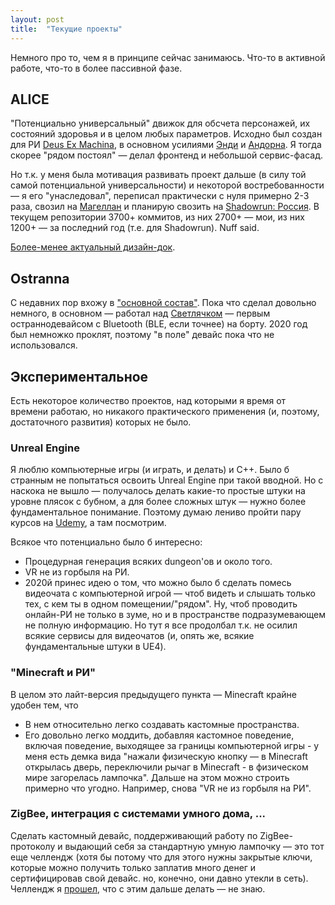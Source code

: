 ```yaml
---
layout: post
title:  "Текущие проекты"
---
```


Немного про то, чем я в принципе сейчас занимаюсь. Что-то в активной работе, что-то в более
пассивной фазе.

## ALICE
"Потенциально универсальный" движок для обсчета персонажей, их состояний здоровья
и в целом любых параметров. Исходно был создан для РИ [Deus Ex Machina](http://deus.rpg.ru/),
в основном усилиями [Энди](https://vk.com/andy_krivtsov) и [Андорна](https://vk.com/andorn).
Я тогда скорее "рядом постоял" — делал фронтенд и небольшой сервис-фасад.

Но т.к. у меня была мотивация развивать проект дальше (в силу той самой потенциальной универсальности)
и некоторой востребованности — я его "унаследовал", переписал практически с нуля примерно 2-3 раза,
свозил на [Магеллан](http://magellan2018.ru/) и планирую свозить на
[Shadowrun: Россия](https://shadowrun2020.org/). В текущем репозитории 3700+ коммитов, из них 2700+ — мои,
из них 1200+ — за последний год (т.е. для Shadowrun). Nuff said.

[Более-менее актуальный дизайн-док](https://docs.google.com/document/d/1U1hwL6IoR-JPh_FY1TqR4WWh_c0VnN3ifwVJ7vtrMYw/edit#heading=h.b2hgog563e9t).

## Ostranna

С недавних пор вхожу в ["основной состав"](https://ostranna.ru/heroes/). Пока что сделал довольно немного,
в основном — работал над [Светлячком](https://ostranna.ru/gameengine/thefirefly/) — первым остраннодевайсом
с Bluetooth (BLE, если точнее) на борту. 2020 год был немножко проклят, поэтому "в поле" девайс пока что
не использовался.

## Экспериментальное

Есть некоторое количество проектов, над которыми я время от времени работаю, но никакого практического
применения (и, поэтому, достаточного развития) которых не было.

### Unreal Engine

Я люблю компьютерные игры (и играть, и делать) и C++.
Было б странным не попытаться освоить Unreal Engine при такой вводной.
Но с наскока не вышло — получалось делать какие-то простые штуки на уровне плясок с бубном,
а для более сложных штук — нужно более фундаментальное понимание. Поэтому думаю лениво пройти пару
курсов на [Udemy](https://www.udemy.com/), а там посмотрим.

Всякое что потенциально было б интересно:
- Процедурная генерация всяких dungeon'ов и около того.
- VR не из горбыля на РИ.
- 2020й принес идею о том, что можно было б сделать помесь видеочата с компьютерной игрой —
  чтоб видеть и слышать только тех, с кем ты в одном помещении/"рядом". Ну, чтоб проводить
  онлайн-РИ не только в зуме, но и в пространстве подразумевающем не полную информацию.
  Но тут я все продолбал т.к. не осилил всякие сервисы для видеочатов (и, опять же, всякие
  фундаментальные штуки в UE4).

### "Minecraft и РИ"

В целом это лайт-версия предыдущего пункта — Minecraft крайне удобен тем, что 
* В нем относительно легко создавать кастомные пространства.
* Его довольно легко моддить, добавляя кастомное поведение, включая поведение, выходящее за границы
  компьютерной игры - у меня есть демка вида "нажали физическую кнопку — в Minecraft открылась дверь,
  переключили рычаг в Minecraft - в физическом мире загорелась лампочка". Дальше на этом можно строить
  примерно что угодно. Например, снова "VR не из горбыля на РИ".
  
### ZigBee, интеграция с системами умного дома, ...

Сделать кастомный девайс, поддерживающий работу по ZigBee-протоколу и выдающий себя за стандартную
умную лампочку — это тот еще челлендж (хотя бы потому что для этого нужны закрытые ключи, которые можно
получить только заплатив много денег и сертифицировав свой девайс. но, конечно, они давно утекли в сеть).
Челлендж я [прошел](https://github.com/aeremin/nordic-zigbee), что с этим дальше делать — не знаю.

